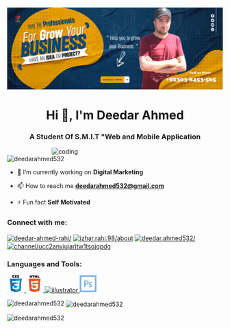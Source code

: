 ![Logo](https://github.com/DeedarAhmed532/DeedarAhmed532/blob/main/357360536_800414331682949_1531872721295244944_n.png)
<h1 align="center">Hi 👋, I'm Deedar Ahmed</h1>
<h3 align="center">A Student Of S.M.I.T "Web and Mobile Application</h3>

<image align="right" alt="coding" width="400" src="https://media2.giphy.com/media/v1.Y2lkPTc5MGI3NjExZTI1MTVrYWk4cG5nY3I2bTRmaDJqeWJhMjIxb2l3NWp1eWdqemZ0cyZlcD12MV9naWZzX3NlYXJjaCZjdD1n/qgQUggAC3Pfv687qPC/giphy.gif">

<p align="left"> <img src="https://komarev.com/ghpvc/?username=deedarahmed532&label=Profile%20views&color=0e75b6&style=flat" alt="deedarahmed532" /> </p>

- 🔭 I’m currently working on **Digital Marketing**

- 📫 How to reach me **deedarahmed532@gmail.com**

- ⚡ Fun fact **Self Motivated**

<h3 align="left">Connect with me:</h3>
<p align="left">
<a href="https://linkedin.com/in/deedar-ahmed-rahi/" target="blank"><img align="center" src="https://raw.githubusercontent.com/rahuldkjain/github-profile-readme-generator/master/src/images/icons/Social/linked-in-alt.svg" alt="deedar-ahmed-rahi/" height="30" width="40" /></a>
<a href="https://fb.com/izhar.rahi.98/about" target="blank"><img align="center" src="https://raw.githubusercontent.com/rahuldkjain/github-profile-readme-generator/master/src/images/icons/Social/facebook.svg" alt="izhar.rahi.98/about" height="30" width="40" /></a>
<a href="https://instagram.com/deedar.ahmed532/" target="blank"><img align="center" src="https://raw.githubusercontent.com/rahuldkjain/github-profile-readme-generator/master/src/images/icons/Social/instagram.svg" alt="deedar.ahmed532/" height="30" width="40" /></a>
<a href="https://www.youtube.com/c/channel/ucc2anyiujarltw1tsqjqpdg" target="blank"><img align="center" src="https://raw.githubusercontent.com/rahuldkjain/github-profile-readme-generator/master/src/images/icons/Social/youtube.svg" alt="channel/ucc2anyiujarltw1tsqjqpdg" height="30" width="40" /></a>
</p>

<h3 align="left">Languages and Tools:</h3>
<p align="left"> <a href="https://www.w3schools.com/css/" target="_blank" rel="noreferrer"> <img src="https://raw.githubusercontent.com/devicons/devicon/master/icons/css3/css3-original-wordmark.svg" alt="css3" width="40" height="40"/> </a> <a href="https://www.w3.org/html/" target="_blank" rel="noreferrer"> <img src="https://raw.githubusercontent.com/devicons/devicon/master/icons/html5/html5-original-wordmark.svg" alt="html5" width="40" height="40"/> </a> <a href="https://www.adobe.com/in/products/illustrator.html" target="_blank" rel="noreferrer"> <img src="https://www.vectorlogo.zone/logos/adobe_illustrator/adobe_illustrator-icon.svg" alt="illustrator" width="40" height="40"/> </a> <a href="https://www.photoshop.com/en" target="_blank" rel="noreferrer"> <img src="https://raw.githubusercontent.com/devicons/devicon/master/icons/photoshop/photoshop-line.svg" alt="photoshop" width="40" height="40"/> </a> </p>

<p><img align="left" src="https://github-readme-stats.vercel.app/api/top-langs?username=deedarahmed532&show_icons=true&locale=en&layout=compact" alt="deedarahmed532" /></p>

<p>&nbsp;<img align="center" src="https://github-readme-stats.vercel.app/api?username=deedarahmed532&show_icons=true&locale=en" alt="deedarahmed532" /></p>

<p><img align="center" src="https://github-readme-streak-stats.herokuapp.com/?user=deedarahmed532&" alt="deedarahmed532" /></p>
